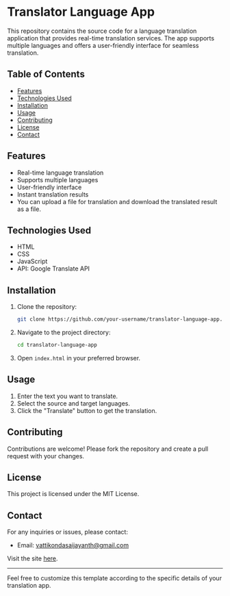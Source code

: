 # Translator Language App

This repository contains the source code for a language translation application that provides real-time translation services. The app supports multiple languages and offers a user-friendly interface for seamless translation.

## Table of Contents

- [Features](#features)
- [Technologies Used](#technologies-used)
- [Installation](#installation)
- [Usage](#usage)
- [Contributing](#contributing)
- [License](#license)
- [Contact](#contact)

## Features

- Real-time language translation
- Supports multiple languages
- User-friendly interface
- Instant translation results
- You can upload a file for translation and download the translated result as a file.

## Technologies Used

- HTML
- CSS
- JavaScript
- API: Google Translate API

## Installation

1. Clone the repository:
   ```sh
   git clone https://github.com/your-username/translator-language-app.git
   ```
2. Navigate to the project directory:
   ```sh
   cd translator-language-app
   ```
3. Open `index.html` in your preferred browser.

## Usage

1. Enter the text you want to translate.
2. Select the source and target languages.
3. Click the "Translate" button to get the translation.

## Contributing

Contributions are welcome! Please fork the repository and create a pull request with your changes.

## License

This project is licensed under the MIT License.

## Contact

For any inquiries or issues, please contact:
- Email: vattikondasaijayanth@gmail.com

Visit the site [here](https://translator-language.netlify.app/).

---

Feel free to customize this template according to the specific details of your translation app.
